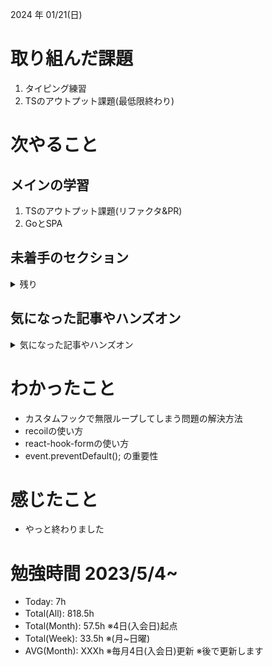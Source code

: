 
2024 年 01/21(日)

# 取り組んだ課題
1. タイピング練習
2. TSのアウトプット課題(最低限終わり)
 
# 次やること

## メインの学習

1. TSのアウトプット課題(リファクタ&PR)
2. GoとSPA

## 未着手のセクション

<details>

<summary>残り</summary>

### フロント側
* Next.js(教材は買った)

### インフラ側
* 継続的インテグレーション
* AWS初級
* デプロイ
* Terraform

### バックエンド(Go)
* シングルページアプリケーション(教材は買った)

</details>

## 気になった記事やハンズオン

<details>

<summary>気になった記事やハンズオン</summary>

### Go
1. [古典学派的テストとGoで考える持続可能なアーキテクチャ入門](https://zenn.dev/jy8752/books/73769005e6afa9/viewer/chapter1)
2. [クリーンアーキテクチャ](https://nuits.jp/entry/easiest-clean-architecture-2019-09)

### TS
1. [TypeChallenge](https://github.com/type-challenges/type-challenges/tree/main/questions/00004-easy-pick)

</details>

# わかったこと

* カスタムフックで無限ループしてしまう問題の解決方法
* recoilの使い方
* react-hook-formの使い方
* event.preventDefault(); の重要性

# 感じたこと

* やっと終わりました

# 勉強時間 2023/5/4~

* Today: 7h
* Total(All): 818.5h　
* Total(Month): 57.5h ※4日(入会日)起点
* Total(Week): 33.5h ※(月~日曜)
* AVG(Month): XXXh ※毎月4日(入会日)更新 ※後で更新します
